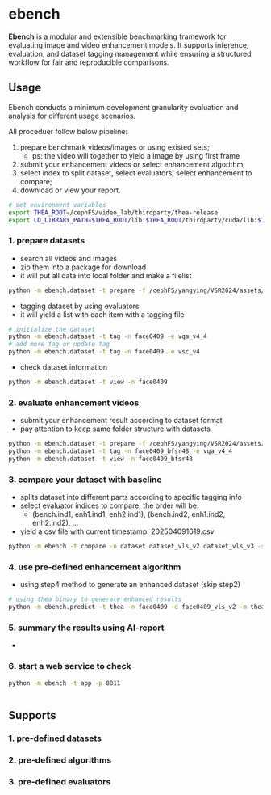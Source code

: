# ebench

**Ebench** is a modular and extensible benchmarking framework for evaluating image and video enhancement models. It supports inference, evaluation, and dataset tagging management while ensuring a structured workflow for fair and reproducible comparisons.

## Usage

Ebench conducts a minimum development granularity evaluation and analysis for different usage scenarios.

All proceduer follow below pipeline:

1. prepare benchmark videos/images or using existed sets;
    - ps: the video will together to yield a image by using first frame
2. submit your enhancement videos or select enhancement algorithm;
3. select index to split dataset, select evaluators, select enhancement to compare;
4. download or view your report.

```bash
# set environment variables
export THEA_ROOT=/cephFS/video_lab/thirdparty/thea-release
export LD_LIBRARY_PATH=$THEA_ROOT/lib:$THEA_ROOT/thirdparty/cuda/lib:$THEA_ROOT/thirdparty/cudnn/lib:$THEA_ROOT/thirdparty/dodo/lib:$THEA_ROOT/thirdparty/eagle/lib:$THEA_ROOT/thirdparty/eagle/thirdparty/opencv/lib:$THEA_ROOT/thirdparty/falcon/lib:$THEA_ROOT/thirdparty/openvino/lib/intel64:$THEA_ROOT/thirdparty/openvino/3rdparty/tbb/lib:$THEA_ROOT/thirdparty/tensorrt/lib:$LD_LIBRARY_PATH
```

### 1. prepare datasets

- search all videos and images
- zip them into a package for download
- it will put all data into local folder and make a filelist

```bash
python -m ebench.dataset -t prepare -f /cephFS/yangying/VSR2024/assets/faceratio_bigolive_videos -d face0409
```

- tagging dataset by using evaluators
- it will yield a list with each item with a tagging file

```bash
# initialize the dataset
python -m ebench.dataset -t tag -n face0409 -e vqa_v4_4
# add more tag or update tag
python -m ebench.dataset -t tag -n face0409 -e vsc_v4
```

- check dataset information

```bash
python -m ebench.dataset -t view -n face0409
```

### 2. evaluate enhancement videos

- submit your enhancement result according to dataset format
- pay attention to keep same folder structure with datasets

```bash
python -m ebench.dataset -t prepare -f /cephFS/yangying/VSR2024/assets/faceratio_bigolive_videos_bfsr48 -d face0409_bfsr48
python -m ebench.dataset -t tag -n face0409_bfsr48 -e vqa_v4_4
python -m ebench.dataset -t view -n face0409_bfsr48
```

### 3. compare your dataset with baseline

- splits dataset into different parts according to specific tagging info
- select evaluator indices to compare, the order will be:
    - (bench.ind1, enh1.ind1, enh2.ind1), (bench.ind2, enh1.ind2, enh2.ind2), ...
- yield a csv file with current timestamp: 202504091619.csv

```bash
python -m ebench -t compare -n dataset dataset_vls_v2 dataset_vls_v3 -s vqa.y -e vqa.qs_tech vqa.qs_tech_fg vqa.qs_tech_face
```

### 4. use pre-defined enhancement algorithm

- using step4 method to generate an enhanced dataset (skip step2)

```bash
# using thea binary to generate enhanced results
python -m ebench.predict -t thea -n face0409 -d face0409_vls_v2 -m thea_demo_vls_v2
```

### 5. summary the results using AI-report

- 

### 6. start a web service to check

```bash
python -m ebench -t app -p 8811
```


```bash
```

## Supports

### 1. pre-defined datasets

### 2. pre-defined algorithms

### 3. pre-defined evaluators
